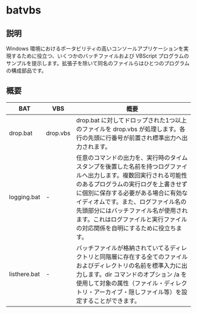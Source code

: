 # batvbs

## 説明
Windows 環境におけるポータビリティの高いコンソールアプリケーションを実現するために役立つ、いくつかのバッチファイルおよび VBScript プログラムのサンプルを提示します。拡張子を除いて同名のファイルらはひとつのプログラムの構成部品です。

## 概要
|BAT|VBS|概要|
|---|---|---|
|drop.bat|drop.vbs|drop.bat に対してドロップされた1つ以上のファイルを drop.vbs が処理します。各行の先頭に行番号が前置され標準出力へ出力されます。|
|logging.bat|-|任意のコマンドの出力を、実行時のタイムスタンプを後置した名前を持つログファイルへ出力します。複数回実行される可能性のあるプログラムの実行ログを上書きせずに個別に保存する必要がある場合に有効なイディオムです。また、ログファイル名の先頭部分にはバッチファイル名が使用されます。これはログファイルと実行ファイルの対応関係を自明にするために役立ちます。|
|listhere.bat|-|バッチファイルが格納されていてるディレクトリと同階層に存在する全てのファイルおよびディレクトリの名前を標準入力に出力します。dir コマンドのオプション /a を使用して対象の属性（ファイル・ディレクトリ・アーカイブ・隠しファイル等）を設定することができます。|
